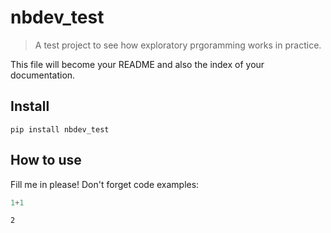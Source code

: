# nbdev_test
> A test project to see how exploratory prgoramming works in practice.


This file will become your README and also the index of your documentation.

## Install

`pip install nbdev_test`

## How to use

Fill me in please! Don't forget code examples:

```python
1+1
```




    2



